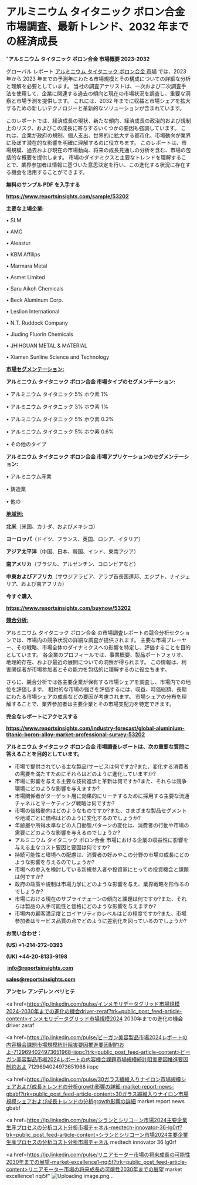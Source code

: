 # アルミニウム タイタニック ボロン合金 市場調査、最新トレンド、2032 年までの経済成長

"<strong>アルミニウム タイタニック ボロン合金 市場概要 2023-2032</strong>

グローバル レポート <a href=https://www.reportsinsights.com/sample/53202>アルミニウム タイタニック ボロン合金 市場</a> では、2023 年から 2023 年までの予測年にわたる市場規模とその構成についての詳細な分析と理解を必要としています。 当社の調査アナリストは、一次および二次調査手法を使用して、企業に関連する過去の傾向と現在の市場状況を調査し、重要な洞察と市場予測を提供します。 これには、2032 年までに収益と市場シェアを拡大​​するための新しいテクノロジーと革新的なソリューションが含まれています。

このレポートでは、経済成長の現状、新たな傾向、経済成長の政治的および規制上のリスク、およびこの成長に寄与するいくつかの要因も強調しています。 これは、企業が政府の規制、個人支出、世界的に拡大する都市化、市場動向が業界に及ぼす潜在的な影響を明確に理解するのに役立ちます。 このレポートは、市場規模、過去および現在の市場動向、将来の成長見通しの分析を含む、市場の包括的な概要を提供します。 市場のダイナミクスと主要なトレンドを理解することで、業界参加者は情報に基づいた意思決定を行い、この進化する状況に存在する機会を活用することができます。

<strong><b>無料のサンプル PDF を入手する</b></strong>

<a href=https://www.reportsinsights.com/sample/53202><strong><u>https://www.reportsinsights.com/sample/53202</u></strong></a>

<strong>主要な上場企業:</strong>

• SLM

• AMG

• Aleastur

• KBM Affilips

• Marmara Metal

• Asmet Limited

• Saru Aikoh Chemicals

• Beck Aluminum Corp.

• Leslion International

• N.T. Ruddock Company

• Jiuding Fluorin Chemicals

• JHIHGUAN METAL & MATERIAL

• Xiamen Sunline Science and Technology

<strong><u>市場セグメンテーション</u></strong><strong><u>:</u></strong>

<strong>アルミニウム タイタニック ボロン合金 市場タイプのセグメンテーション:</strong>

• アルミニウム タイタニック 5% ホウ素 1%

• アルミニウム タイタニック 3% ホウ素 1%

• アルミニウム タイタニック 5% ホウ素 0.2%

• アルミニウム タイタニック 5% ホウ素 0.6%

• その他のタイプ

<strong>アルミニウム タイタニック ボロン合金 市場アプリケーションのセグメンテーション:</strong>

• アルミニウム産業

• 鋳造業

• 他の

<strong><u>地域別</u></strong><strong><u>:</u></strong>

<strong>北米</strong>（米国、カナダ、およびメキシコ）

<strong>ヨーロッパ</strong>（ドイツ、フランス、英国、ロシア、イタリア）

<strong>アジア太平洋</strong>（中国、日本、韓国、インド、東南アジア）

<strong>南アメリカ</strong>（ブラジル、アルゼンチン、コロンビアなど）

<strong>中東およびアフリカ</strong>（サウジアラビア、アラブ首長国連邦、エジプト、ナイジェリア、および南アフリカ）

<strong>今すぐ購入</strong>

<a href=https://www.reportsinsights.com/buynow/53202><strong><u>https://www.reportsinsights.com/buynow/53202</u></strong></a>

<strong><u>競合分析:</u></strong>

アルミニウム タイタニック ボロン合金 の市場調査レポートの競合分析セクションでは、市場内の競争状況の詳細な調査が提供されます。 主要な市場プレーヤー、その戦略、市場全体のダイナミクスへの影響を特定し、評価することを目的としています。 各企業のプロフィールでは、事業概要、製品ポートフォリオ、地理的存在、および最近の展開についての洞察が得られます。 この情報は、利害関係者が市場参加者とその能力を包括的に理解するのに役立ちます。

さらに、競合分析では各主要企業が保有する市場シェアを調査し、市場内での地位を評価します。 相対的な市場の強さを評価するには、収益、時価総額、長期にわたる市場シェアの成長などの要因が考慮されます。 市場シェアの分布を理解することで、業界参加者は主要企業とその市場支配力を特定できます。

<strong>完全なレポートにアクセスする</strong>

<a href=https://www.reportsinsights.com/industry-forecast/global-aluminium-titanic-boron-alloy-market-professional-survey-53202><strong><u><b>https://www.reportsinsights.com/industry-forecast/global-aluminium-titanic-boron-alloy-market-professional-survey-53202</b></u></strong></a>

<strong><b>アルミニウム タイタニック ボロン合金 市場調査レポートは、次の重要な質問に答えることを目的としています。</b></strong>
<ul>
  <li>市場で提供されている主な製品/サービスは何ですか?また、変化する消費者の需要を満たすためにそれらはどのように進化していますか?</li>
  <li>市場に影響を与える主要な技術進歩と革新は何ですか?また、それらは競争環境にどのような影響を与えますか?</li>
  <li>市場関係者がターゲット層に効果的にリーチするために採用する主要な流通チャネルとマーケティング戦略は何ですか?</li>
  <li>市場の価格動向はどのようなものですか?また、さまざまな製品セグメントや地域ごとに価格はどのように変化するのでしょうか?</li>
  <li>年齢層や所得水準などの人口動態パターンの変化は、消費者の行動や市場の需要にどのような影響を与えるのでしょうか?</li>
  <li>アルミニウム タイタニック ボロン合金 市場における企業の収益性に影響を与える主なコスト要因と要因は何ですか?</li>
  <li>持続可能性と環境への配慮は、消費者の好みやこの分野の市場の成長にどのような影響を与えるのでしょうか?</li>
  <li>市場への参入を検討している新規参入者や投資家にとっての投資機会と課題は何ですか?</li>
  <li>政府の政策や規制は市場力学にどのような影響を与え、業界戦略を形作るのでしょうか?</li>
  <li>市場における現在のサプライチェーンの傾向と課題は何ですか?また、それらは製品の入手可能性と価格にどのような影響を与えますか?</li>
  <li>市場内の顧客満足度とロイヤリティのレベルはどの程度ですか?また、市場参加者はサービス品質の点でどのように差別化を図っているのでしょうか?</li>
</ul>
<strong>お問い合わせ：</strong>

<strong>(US) +1-214-272-0393</strong>

<strong>(UK) +44-20-8133-9198</strong>

<strong> </strong><a href=info@reportsinsights.com><strong><u>info@reportsinsights.com</u></strong></a>

<a href=sales@reportsinsights.com><strong><u>sales@reportsinsights.com</u></strong></a>

<strong>アンセレ アンデレン ベリヒテ</strong>

<a href=https://jp.linkedin.com/pulse/インメモリデータグリッド市場規模2024-2030年までの進化の機会driver-zeraf?trk=public_post_feed-article-content>インメモリデータグリッド市場規模2024 2030年までの進化の機会driver zeraf</a>

<a href=https://jp.linkedin.com/pulse/ビーガン美容製品市場2024レポートの内容機会課題市場規模統計阻害要因推進要因制約およ-7129694024973651968-iiopc?trk=public_post_feed-article-content>ビーガン美容製品市場2024レポートの内容機会課題市場規模統計阻害要因推進要因制約およ 7129694024973651968 iiopc</a>

<a href=https://jp.linkedin.com/pulse/30ガラス繊維入りナイロン市場規模シェアおよび成長トレンドの分析growth影響の詳細-market-report-news-gbabf?trk=public_post_feed-article-content>30ガラス繊維入りナイロン市場規模シェアおよび成長トレンドの分析growth影響の詳細 market report news gbabf</a>

<a href=https://jp.linkedin.com/pulse/シランとシリコーン市場2024主要企業生産プロセスの分析コスト分析市場チャネル-medtech-innovator-36-lg0rf?trk=public_post_feed-article-content>シランとシリコーン市場2024主要企業生産プロセスの分析コスト分析市場チャネル medtech innovator 36 lg0rf</a>

<a href=https://jp.linkedin.com/pulse/リニアモーター市場の将来成長の可能性2030年までの展望-market-excellence1-nqi5f?trk=public_post_feed-article-content>リニアモーター市場の将来成長の可能性2030年までの展望 market excellence1 nqi5f</a>"
![Uploading image.png…]()
